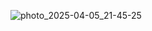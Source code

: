 ![photo_2025-04-05_21-45-25](https://github.com/user-attachments/assets/93f26ce4-4801-4d12-a260-34e5101bf4ac)
